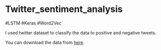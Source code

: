 # Twitter_sentiment_analysis
#LSTM     #Keras     #Word2Vec

I used twitter dataset to classify the data to positive and negative tweets.

You can download the data from [here](https://www.kaggle.com/kazanova/sentiment140).
